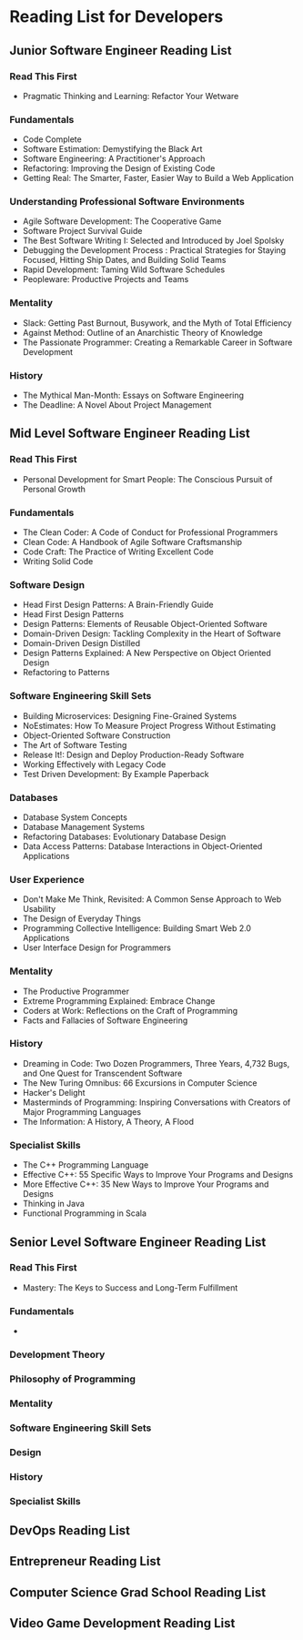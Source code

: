 # Reading List for Developers

## Junior Software Engineer Reading List
### Read This First
- Pragmatic Thinking and Learning: Refactor Your Wetware
### Fundamentals
- Code Complete
- Software Estimation: Demystifying the Black Art
- Software Engineering: A Practitioner's Approach
- Refactoring: Improving the Design of Existing Code
- Getting Real: The Smarter, Faster, Easier Way to Build a Web Application
### Understanding Professional Software Environments
- Agile Software Development: The Cooperative Game
- Software Project Survival Guide
- The Best Software Writing I: Selected and Introduced by Joel Spolsky
- Debugging the Development Process : Practical Strategies for Staying Focused, Hitting Ship Dates, and Building Solid Teams
- Rapid Development: Taming Wild Software Schedules
- Peopleware: Productive Projects and Teams 
### Mentality
- Slack: Getting Past Burnout, Busywork, and the Myth of Total Efficiency
- Against Method: Outline of an Anarchistic Theory of Knowledge
- The Passionate Programmer: Creating a Remarkable Career in Software Development 
### History
- The Mythical Man-Month: Essays on Software Engineering
- The Deadline: A Novel About Project Management
## Mid Level Software Engineer Reading List
### Read This First
- Personal Development for Smart People: The Conscious Pursuit of Personal Growth
### Fundamentals
- The Clean Coder: A Code of Conduct for Professional Programmers
- Clean Code: A Handbook of Agile Software Craftsmanship
- Code Craft: The Practice of Writing Excellent Code
- Writing Solid Code
### Software Design
- Head First Design Patterns: A Brain-Friendly Guide
- Head First Design Patterns
- Design Patterns: Elements of Reusable Object-Oriented Software
- Domain-Driven Design: Tackling Complexity in the Heart of Software
- Domain-Driven Design Distilled
- Design Patterns Explained: A New Perspective on Object Oriented Design
- Refactoring to Patterns
### Software Engineering Skill Sets
- Building Microservices: Designing Fine-Grained Systems
- NoEstimates: How To Measure Project Progress Without Estimating
- Object-Oriented Software Construction
- The Art of Software Testing
- Release It!: Design and Deploy Production-Ready Software
- Working Effectively with Legacy Code 
- Test Driven Development: By Example Paperback
### Databases
- Database System Concepts
- Database Management Systems
- Refactoring Databases: Evolutionary Database Design
- Data Access Patterns: Database Interactions in Object-Oriented Applications

### User Experience
- Don't Make Me Think, Revisited: A Common Sense Approach to Web Usability
- The Design of Everyday Things
- Programming Collective Intelligence: Building Smart Web 2.0 Applications
- User Interface Design for Programmers 
### Mentality
- The Productive Programmer
- Extreme Programming Explained: Embrace Change
- Coders at Work: Reflections on the Craft of Programming
- Facts and Fallacies of Software Engineering 
### History
- Dreaming in Code: Two Dozen Programmers, Three Years, 4,732 Bugs, and One Quest for Transcendent Software
- The New Turing Omnibus: 66 Excursions in Computer Science
- Hacker's Delight
- Masterminds of Programming: Inspiring Conversations with Creators of Major Programming Languages
- The Information: A History, A Theory, A Flood 
### Specialist Skills
- The C++ Programming Language
- Effective C++: 55 Specific Ways to Improve Your Programs and Designs
- More Effective C++: 35 New Ways to Improve Your Programs and Designs
- Thinking in Java
- Functional Programming in Scala
## Senior Level Software Engineer Reading List
### Read This First
- Mastery: The Keys to Success and Long-Term Fulfillment
### Fundamentals
- 
### Development Theory
### Philosophy of Programming

### Mentality
### Software Engineering Skill Sets
### Design
### History
### Specialist Skills


## DevOps Reading List


## Entrepreneur Reading List



## Computer Science Grad School Reading List

## Video Game Development Reading List

